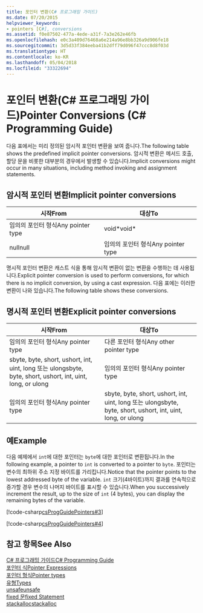 ```yaml
---
title: 포인터 변환(C# 프로그래밍 가이드)
ms.date: 07/20/2015
helpviewer_keywords:
- pointers [C#], conversions
ms.assetid: f0e87502-477a-4ede-a31f-7a3e262e46fb
ms.openlocfilehash: e0c3a409d76468a6e214a96e8bb326a9d906fe18
ms.sourcegitcommit: 3d5d33f384eeba41b2dff79d096f47ccc8d8f03d
ms.translationtype: HT
ms.contentlocale: ko-KR
ms.lasthandoff: 05/04/2018
ms.locfileid: "33322694"
---
```

# <a name="pointer-conversions-c-programming-guide"></a><span data-ttu-id="174fd-102">포인터 변환(C# 프로그래밍 가이드)</span><span class="sxs-lookup"><span data-stu-id="174fd-102">Pointer Conversions (C# Programming Guide)</span></span>
<span data-ttu-id="174fd-103">다음 표에서는 미리 정의된 암시적 포인터 변환을 보여 줍니다.</span><span class="sxs-lookup"><span data-stu-id="174fd-103">The following table shows the predefined implicit pointer conversions.</span></span> <span data-ttu-id="174fd-104">암시적 변환은 메서드 호출, 할당 문을 비롯한 대부분의 경우에서 발생할 수 있습니다.</span><span class="sxs-lookup"><span data-stu-id="174fd-104">Implicit conversions might occur in many situations, including method invoking and assignment statements.</span></span>  
  
## <a name="implicit-pointer-conversions"></a><span data-ttu-id="174fd-105">암시적 포인터 변환</span><span class="sxs-lookup"><span data-stu-id="174fd-105">Implicit pointer conversions</span></span>  
  
|<span data-ttu-id="174fd-106">시작</span><span class="sxs-lookup"><span data-stu-id="174fd-106">From</span></span>|<span data-ttu-id="174fd-107">대상</span><span class="sxs-lookup"><span data-stu-id="174fd-107">To</span></span>|  
|----------|--------|  
|<span data-ttu-id="174fd-108">임의의 포인터 형식</span><span class="sxs-lookup"><span data-stu-id="174fd-108">Any pointer type</span></span>|<span data-ttu-id="174fd-109">void\*</span><span class="sxs-lookup"><span data-stu-id="174fd-109">void\*</span></span>|  
|<span data-ttu-id="174fd-110">null</span><span class="sxs-lookup"><span data-stu-id="174fd-110">null</span></span>|<span data-ttu-id="174fd-111">임의의 포인터 형식</span><span class="sxs-lookup"><span data-stu-id="174fd-111">Any pointer type</span></span>|  
  
 <span data-ttu-id="174fd-112">명시적 포인터 변환은 캐스트 식을 통해 암시적 변환이 없는 변환을 수행하는 데 사용됩니다.</span><span class="sxs-lookup"><span data-stu-id="174fd-112">Explicit pointer conversion is used to perform conversions, for which there is no implicit conversion, by using a cast expression.</span></span> <span data-ttu-id="174fd-113">다음 표에는 이러한 변환이 나와 있습니다.</span><span class="sxs-lookup"><span data-stu-id="174fd-113">The following table shows these conversions.</span></span>  
  
## <a name="explicit-pointer-conversions"></a><span data-ttu-id="174fd-114">명시적 포인터 변환</span><span class="sxs-lookup"><span data-stu-id="174fd-114">Explicit pointer conversions</span></span>  
  
|<span data-ttu-id="174fd-115">시작</span><span class="sxs-lookup"><span data-stu-id="174fd-115">From</span></span>|<span data-ttu-id="174fd-116">대상</span><span class="sxs-lookup"><span data-stu-id="174fd-116">To</span></span>|  
|----------|--------|  
|<span data-ttu-id="174fd-117">임의의 포인터 형식</span><span class="sxs-lookup"><span data-stu-id="174fd-117">Any pointer type</span></span>|<span data-ttu-id="174fd-118">다른 포인터 형식</span><span class="sxs-lookup"><span data-stu-id="174fd-118">Any other pointer type</span></span>|  
|<span data-ttu-id="174fd-119">sbyte, byte, short, ushort, int, uint, long 또는 ulong</span><span class="sxs-lookup"><span data-stu-id="174fd-119">sbyte, byte, short, ushort, int, uint, long, or ulong</span></span>|<span data-ttu-id="174fd-120">임의의 포인터 형식</span><span class="sxs-lookup"><span data-stu-id="174fd-120">Any pointer type</span></span>|  
|<span data-ttu-id="174fd-121">임의의 포인터 형식</span><span class="sxs-lookup"><span data-stu-id="174fd-121">Any pointer type</span></span>|<span data-ttu-id="174fd-122">sbyte, byte, short, ushort, int, uint, long 또는 ulong</span><span class="sxs-lookup"><span data-stu-id="174fd-122">sbyte, byte, short, ushort, int, uint, long, or ulong</span></span>|  
  
## <a name="example"></a><span data-ttu-id="174fd-123">예</span><span class="sxs-lookup"><span data-stu-id="174fd-123">Example</span></span>  
 <span data-ttu-id="174fd-124">다음 예제에서 `int`에 대한 포인터는 `byte`에 대한 포인터로 변환됩니다.</span><span class="sxs-lookup"><span data-stu-id="174fd-124">In the following example, a pointer to `int` is converted to a pointer to `byte`.</span></span> <span data-ttu-id="174fd-125">포인터는 변수의 최하위 주소 지정 바이트를 가리킵니다.</span><span class="sxs-lookup"><span data-stu-id="174fd-125">Notice that the pointer points to the lowest addressed byte of the variable.</span></span> <span data-ttu-id="174fd-126">`int` 크기(4바이트)까지 결과를 연속적으로 증가할 경우 변수의 나머지 바이트를 표시할 수 있습니다.</span><span class="sxs-lookup"><span data-stu-id="174fd-126">When you successively increment the result, up to the size of `int` (4 bytes), you can display the remaining bytes of the variable.</span></span>  
  
 [!code-csharp[csProgGuidePointers#3](../../../csharp/programming-guide/unsafe-code-pointers/codesnippet/CSharp/pointer-conversions_1.cs)]  
  
 [!code-csharp[csProgGuidePointers#4](../../../csharp/programming-guide/unsafe-code-pointers/codesnippet/CSharp/pointer-conversions_2.cs)]  
  
## <a name="see-also"></a><span data-ttu-id="174fd-127">참고 항목</span><span class="sxs-lookup"><span data-stu-id="174fd-127">See Also</span></span>  
 [<span data-ttu-id="174fd-128">C# 프로그래밍 가이드</span><span class="sxs-lookup"><span data-stu-id="174fd-128">C# Programming Guide</span></span>](../../../csharp/programming-guide/index.md)  
 [<span data-ttu-id="174fd-129">포인터 식</span><span class="sxs-lookup"><span data-stu-id="174fd-129">Pointer Expressions</span></span>](../../../csharp/programming-guide/unsafe-code-pointers/pointer-expressions.md)  
 [<span data-ttu-id="174fd-130">포인터 형식</span><span class="sxs-lookup"><span data-stu-id="174fd-130">Pointer types</span></span>](../../../csharp/programming-guide/unsafe-code-pointers/pointer-types.md)  
 [<span data-ttu-id="174fd-131">유형</span><span class="sxs-lookup"><span data-stu-id="174fd-131">Types</span></span>](../../../csharp/language-reference/keywords/types.md)  
 [<span data-ttu-id="174fd-132">unsafe</span><span class="sxs-lookup"><span data-stu-id="174fd-132">unsafe</span></span>](../../../csharp/language-reference/keywords/unsafe.md)  
 [<span data-ttu-id="174fd-133">fixed 문</span><span class="sxs-lookup"><span data-stu-id="174fd-133">fixed Statement</span></span>](../../../csharp/language-reference/keywords/fixed-statement.md)  
 [<span data-ttu-id="174fd-134">stackalloc</span><span class="sxs-lookup"><span data-stu-id="174fd-134">stackalloc</span></span>](../../../csharp/language-reference/keywords/stackalloc.md)
